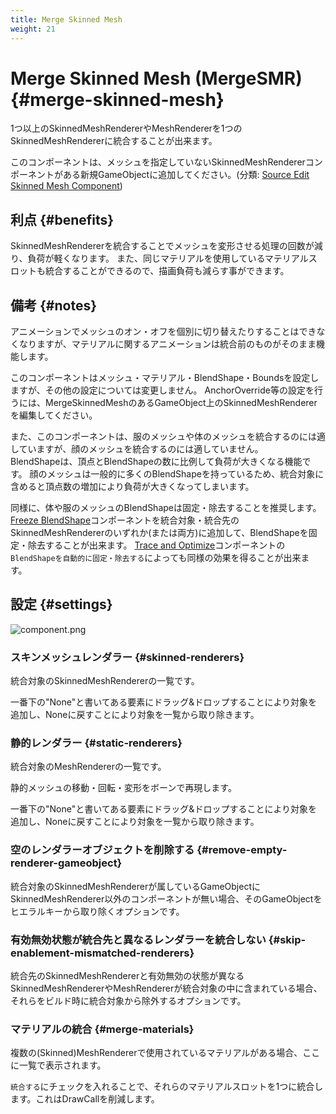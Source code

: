 ```yaml
---
title: Merge Skinned Mesh
weight: 21
---
```


# Merge Skinned Mesh (MergeSMR) {#merge-skinned-mesh}

1つ以上のSkinnedMeshRendererやMeshRendererを1つのSkinnedMeshRendererに統合することが出来ます。

このコンポーネントは、メッシュを指定していないSkinnedMeshRendererコンポーネントがある新規GameObjectに追加してください。(分類: [Source Edit Skinned Mesh Component](../../component-kind/edit-skinned-mesh-components#source-component))

## 利点 {#benefits}

SkinnedMeshRendererを統合することでメッシュを変形させる処理の回数が減り、負荷が軽くなります。
また、同じマテリアルを使用しているマテリアルスロットも統合することができるので、描画負荷も減らす事ができます。

## 備考 {#notes}
アニメーションでメッシュのオン・オフを個別に切り替えたりすることはできなくなりますが、マテリアルに関するアニメーションは統合前のものがそのまま機能します。

このコンポーネントはメッシュ・マテリアル・BlendShape・Boundsを設定しますが、その他の設定については変更しません。
AnchorOverride等の設定を行うには、MergeSkinnedMeshのあるGameObject上のSkinnedMeshRendererを編集してください。

また、このコンポーネントは、服のメッシュや体のメッシュを統合するのには適していますが、顔のメッシュを統合するのには適していません。  
BlendShapeは、頂点とBlendShapeの数に比例して負荷が大きくなる機能です。
顔のメッシュは一般的に多くのBlendShapeを持っているため、統合対象に含めると頂点数の増加により負荷が大きくなってしまいます。

同様に、体や服のメッシュのBlendShapeは固定・除去することを推奨します。
[Freeze BlendShape](../freeze-blendshape)コンポーネントを統合対象・統合先のSkinnedMeshRendererのいずれか(または両方)に追加して、BlendShapeを固定・除去することが出来ます。
[Trace and Optimize](../trace-and-optimize)コンポーネントの`BlendShapeを自動的に固定・除去する`によっても同様の効果を得ることが出来ます。

## 設定 {#settings}

![component.png](component.png)

### スキンメッシュレンダラー {#skinned-renderers}

統合対象のSkinnedMeshRendererの一覧です。

一番下の"None"と書いてある要素にドラッグ&ドロップすることにより対象を追加し、Noneに戻すことにより対象を一覧から取り除きます。

### 静的レンダラー {#static-renderers}

統合対象のMeshRendererの一覧です。

静的メッシュの移動・回転・変形をボーンで再現します。

一番下の"None"と書いてある要素にドラッグ&ドロップすることにより対象を追加し、Noneに戻すことにより対象を一覧から取り除きます。

### 空のレンダラーオブジェクトを削除する {#remove-empty-renderer-gameobject}

統合対象のSkinnedMeshRendererが属しているGameObjectにSkinnedMeshRenderer以外のコンポーネントが無い場合、そのGameObjectをヒエラルキーから取り除くオプションです。

### 有効無効状態が統合先と異なるレンダラーを統合しない {#skip-enablement-mismatched-renderers}

統合先のSkinnedMeshRendererと有効無効の状態が異なるSkinnedMeshRendererやMeshRendererが統合対象の中に含まれている場合、それらをビルド時に統合対象から除外するオプションです。

### マテリアルの統合 {#merge-materials}

複数の(Skinned)MeshRendererで使用されているマテリアルがある場合、ここに一覧で表示されます。

`統合する`にチェックを入れることで、それらのマテリアルスロットを1つに統合します。これはDrawCallを削減します。
